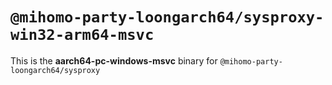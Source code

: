 # `@mihomo-party-loongarch64/sysproxy-win32-arm64-msvc`

This is the **aarch64-pc-windows-msvc** binary for `@mihomo-party-loongarch64/sysproxy`
